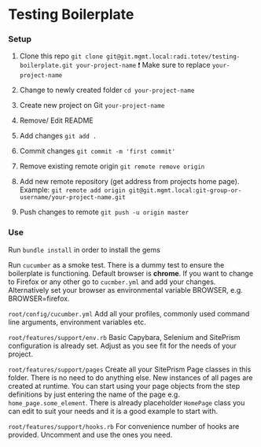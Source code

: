 # Testing Boilerplate


### Setup

1. Clone this repo `git clone git@git.mgmt.local:radi.totev/testing-boilerplate.git your-project-name`
:exclamation: Make sure to replace `your-project-name`

2. Change to newly created folder `cd your-project-name`

3. Create new project on Git `your-project-name`

4. Remove/ Edit README

5. Add changes `git add .`

6. Commit changes `git commit -m 'first commit'`

7. Remove existing remote origin `git remote remove origin`

8. Add new remote repository (get address from projects home page). Example: `git remote add origin git@git.mgmt.local:git-group-or-username/your-project-name.git`  

9. Push changes to remote `git push -u origin master`

### Use

Run `bundle install` in order to install the gems

Run `cucumber` as a smoke test. There is a dummy test to ensure the boilerplate is functioning. Default browser is **chrome**. If you want to change to Firefox or any other go to `cucmber.yml` and add your changes. Alternatively set your browser as environmental variable BROWSER, e.g. BROWSER=firefox.

`root/config/cucumber.yml`
Add all your profiles, commonly used command line arguments, environment variables etc.

`root/features/support/env.rb`
Basic Capybara, Selenium and SitePrism configuration is already set. Adjust as you see fit for the needs of your project.

`root/features/support/pages`
Create all your SitePrism Page classes in this folder. There is no need to do anything else. New instances of all pages are created at runtime. You can start using your page objects from the step definitions by just entering the name of the page e.g. `home_page.some_element`. There is already placeholder `HomePage` class you can edit to suit your needs and it is a good example to start with.

`root/features/support/hooks.rb`
For convenience number of hooks are provided. Uncomment and use the ones you need.
